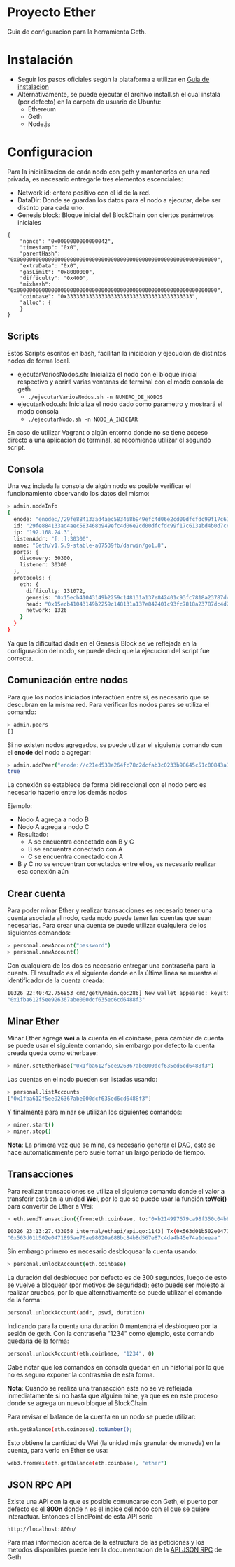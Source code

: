# Proyecto Ether

Guia de configuracion para la herramienta Geth.

# Instalación
  - Seguir los pasos oficiales según la plataforma a utilizar en [Guia de instalacion]
  - Alternativamente, se puede ejecutar el archivo install.sh el cual instala (por defecto) en la carpeta de usuario de Ubuntu:
    - Ethereum
    - Geth
    - Node.js

# Configuracion

Para la inicializacion de cada nodo con geth y mantenerlos en una red privada, es necesario entregarle tres elementos escenciales:
  - Network id: entero positivo con el id de la red.
  - DataDir: Donde se guardan los datos para el nodo a ejecutar, debe ser distinto para cada uno.
  - Genesis block: Bloque inicial del BlockChain con ciertos parámetros iniciales
```
{
    "nonce": "0x0000000000000042",
    "timestamp": "0x0",
    "parentHash": "0x0000000000000000000000000000000000000000000000000000000000000000",
    "extraData": "0x0",
    "gasLimit": "0x8000000",
    "difficulty": "0x400",
    "mixhash": "0x0000000000000000000000000000000000000000000000000000000000000000",
    "coinbase": "0x3333333333333333333333333333333333333333",
    "alloc": {
    } 
}
```

## Scripts
Estos Scripts escritos en bash, facilitan la iniciacion y ejecucion de distintos nodos de forma local.

* ejecutarVariosNodos.sh: Inicializa el nodo con el bloque inicial respectivo y abrirá varias ventanas de terminal con el modo consola de geth
    - ```./ejecutarVariosNodos.sh -n NUMERO_DE_NODOS```
* ejecutarNodo.sh: Inicializa el nodo dado como parametro y mostrará el modo consola
    - ```./ejecutarNodo.sh -n NODO_A_INICIAR```

En caso de utilizar Vagrant o algún entorno donde no se tiene acceso directo a una aplicación de terminal, se recomienda utilizar el segundo script.
## Consola

Una vez inciada la consola de algún nodo es posible verificar el funcionamiento observando los datos del mismo:
```sh
> admin.nodeInfo
{
  enode: "enode://29fe884133ad4aec583468b949efc4d06e2cd00dfcfdc99f17c613abd4b0d7cc80f85460a78c72fdc6a3ad08e3a6e33271252095ad9504fe2e3c1f76e3fe083f@192.168.24.3:30300",
  id: "29fe884133ad4aec583468b949efc4d06e2cd00dfcfdc99f17c613abd4b0d7cc80f85460a78c72fdc6a3ad08e3a6e33271252095ad9504fe2e3c1f76e3fe083f",
  ip: "192.168.24.3",
  listenAddr: "[::]:30300",
  name: "Geth/v1.5.9-stable-a07539fb/darwin/go1.8",
  ports: {
    discovery: 30300,
    listener: 30300
  },
  protocols: {
    eth: {
      difficulty: 131072,
      genesis: "0x15ecb41043149b2259c148131a137e842401c93fc7818a23787dc4d2d4d3338b",
      head: "0x15ecb41043149b2259c148131a137e842401c93fc7818a23787dc4d2d4d3338b",
      network: 1326
    }
  }
}
```
Ya que la dificultad dada en el Genesis Block se ve reflejada en la configuracion del nodo, se puede decir que la ejecucion del script fue correcta.

## Comunicación entre nodos
Para que los nodos iniciados interactúen entre sí, es necesario que se descubran en la misma red. Para verificar los nodos pares se utiliza el comando:
```sh
> admin.peers
[]
```
Si no existen nodos agregados, se puede utlizar el siguiente comando con el **enode** del nodo a agregar:
```sh
> admin.addPeer("enode://c21ed538e264fc78c2dcfab3c0233b98645c51c00843a18d9ba820511a9ab9df9f6e77fb8b6f8db8ada507692dd95a48be5b536cd9e0ba8c216dbb405f701262@192.168.24.3:30301")
true
```
La conexión se establece de forma bidireccional con el nodo pero es necesario hacerlo entre los demás nodos 

Ejemplo: 
* Nodo A agrega a nodo B
* Nodo A agrega a nodo C
* Resultado: 
  * A se encuentra conectado con B y C
  * B se encuentra conectado con A
  * C se encuentra conectado con A
* B y C no se encuentran conectados entre ellos, es necesario realizar esa conexión aún

## Crear cuenta

Para poder minar Ether y realizar transacciones es necesario tener una cuenta asociada al nodo, cada nodo puede tener las cuentas que sean necesarias. Para crear una cuenta se puede utilizar cualquiera de los siguientes comandos:
```sh
> personal.newAccount("password")
> personal.newAccount()
```
Con cualquiera de los dos es necesario entregar una contraseña para la cuenta. El resultado es el siguiente donde en la última linea se muestra el identificador de la cuenta creada:
```sh
I0326 22:40:42.756853 cmd/geth/main.go:286] New wallet appeared: keystore:///Users/luis/GitHub/Proyecto-Ether/NODES_DATA/DATA0/keystore/UTC--2017-03-27T01-40-41.450137871Z--1fba612f5ee926367abe000dcf635ed6cd6488f3, Locked
"0x1fba612f5ee926367abe000dcf635ed6cd6488f3"
```

## Minar Ether
Minar Ether agrega **wei** a la cuenta en el coinbase, para cambiar de cuenta se puede usar el siguiente comando, sin embargo por defecto la cuenta creada queda como etherbase:
```sh
> miner.setEtherbase("0x1fba612f5ee926367abe000dcf635ed6cd6488f3")
```
Las cuentas en el nodo pueden ser listadas usando:
```sh
> personal.listAccounts
["0x1fba612f5ee926367abe000dcf635ed6cd6488f3"]
```
Y finalmente para minar se utilizan los siguientes comandos:
```sh
> miner.start()
> miner.stop()
```
**Nota**: La primera vez que se mina, es necesario generar el [DAG], esto se hace automaticamente pero suele tomar un largo periodo de tiempo.

## Transacciones
Para realizar transacciones se utiliza el siguiente comando donde el valor a transferir está en la unidad **Wei**, por lo que se puede usar la función **toWei()** para convertir de Ether a Wei:
```sh
> eth.sendTransaction({from:eth.coinbase, to:"0xb214997679ca98f350c04b8890b74fe1e88c4eac", value: web3.toWei(1.5, "ether")})

I0326 23:13:27.433058 internal/ethapi/api.go:1143] Tx(0x563d01b502e0471895ae76ae98020a688bc84b8d567e87c4da4b45e74a1deeaa) to: 0xb214997679ca98f350c04b8890b74fe1e88c4eac
"0x563d01b502e0471895ae76ae98020a688bc84b8d567e87c4da4b45e74a1deeaa"
```
Sin embargo primero es necesario desbloquear la cuenta usando:
```sh
> personal.unlockAccount(eth.coinbase)
```
La duración del desbloqueo por defecto es de 300 segundos, luego de esto se vuelve a bloquear (por motivos de seguridad); esto puede ser molesto al realizar pruebas, por lo que alternativamente se puede utilizar el comando de la forma:
```sh
personal.unlockAccount(addr, pswd, duration)
```
Indicando para la cuenta una duración 0 mantendrá el desbloqueo por la sesión de geth.
Con la contraseña "1234" como ejemplo, este comando quedaría de la forma:
```sh
personal.unlockAccount(eth.coinbase, "1234", 0)
```
Cabe notar que los comandos en consola quedan en un historial por lo que no es seguro exponer la contraseña de esta forma.

**Nota**: Cuando se realiza una transacción esta no se ve reflejada inmediatamente si no hasta que alguien mine, ya que es en este proceso donde se agrega un nuevo bloque al BlockChain.

Para revisar el balance de la cuenta en un nodo se puede utilizar:
```sh
eth.getBalance(eth.coinbase).toNumber();
```
Esto obtiene la cantidad de Wei (la unidad más granular de moneda) en la cuenta, para verlo en Ether se usa:
```sh
web3.fromWei(eth.getBalance(eth.coinbase), "ether")
```
## JSON RPC API

Existe una API con la que es posible comuncarse con Geth, el puerto por defecto es el **800n** donde n es el indice del nodo con el que se quiere interactuar. Entonces el EndPoint de esta API sería
```
http://localhost:800n/
```
Para mas informacion acerca de la estructura de las peticiones y los metodos disponibles puede leer la documentacion de la [API JSON RPC] de Geth


[Guia de instalacion]: <https://github.com/ethereum/go-ethereum/wiki/Building-Ethereum>
[DAG]: <https://github.com/ethereum/wiki/wiki/Ethash-DAG>
[API JSON RPC]: <https://github.com/ethereum/wiki/wiki/JSON-RPC#json-rpc-methods>
